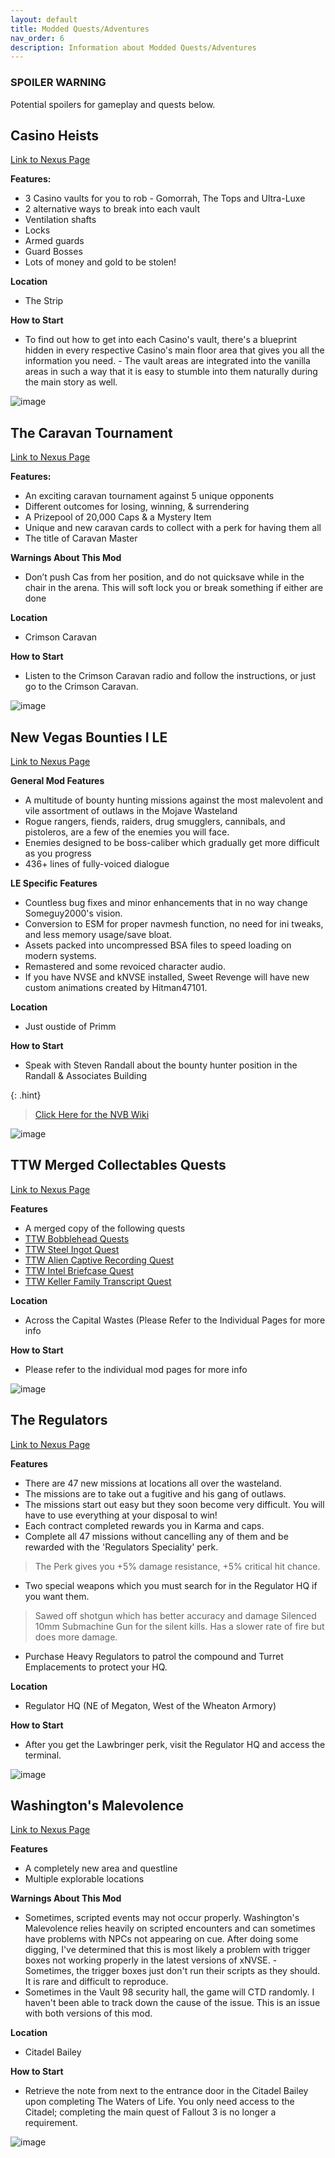 ```yaml
--- 
layout: default 
title: Modded Quests/Adventures
nav_order: 6
description: Information about Modded Quests/Adventures
---
```


### SPOILER WARNING
Potential spoilers for gameplay and quests below.

## **Casino Heists**

[Link to Nexus Page](https://www.nexusmods.com/newvegas/mods/59896)

**Features:**
- 3 Casino vaults for you to rob - Gomorrah, The Tops and Ultra-Luxe
- 2 alternative ways to break into each vault
- Ventilation shafts
- Locks
- Armed guards 
- Guard Bosses
- Lots of money and gold to be stolen!

**Location**
- The Strip

**How to Start**
- To find out how to get into each Casino's vault, there's a blueprint hidden in every respective Casino's main floor area that gives you all the information you need.  - The vault areas are integrated into the vanilla areas in such a way that it is easy to stumble into them naturally during the main story as well.

![image](https://user-images.githubusercontent.com/112358568/210498485-734f4bcd-5884-4e47-8c63-fa022c7274ce.png)

## **The Caravan Tournament**

[Link to Nexus Page](https://www.nexusmods.com/newvegas/mods/72768)

**Features:**
- An exciting caravan tournament against 5 unique opponents
- Different outcomes for losing, winning, & surrendering
- A Prizepool of 20,000 Caps & a Mystery Item
- Unique and new caravan cards to collect with a perk for having them all
- The title of Caravan Master 

**Warnings About This Mod**
- Don’t push Cas from her position, and do not quicksave while in the chair in the arena. This will soft lock you or break something if either are done

**Location**
- Crimson Caravan

**How to Start**
- Listen to the Crimson Caravan radio and follow the instructions, or just go to the Crimson Caravan.

![image](https://user-images.githubusercontent.com/112358568/210498682-cb50a7f2-9f46-4a60-9b14-d2178930af64.png)


## **New Vegas Bounties I LE**

[Link to Nexus Page](https://www.nexusmods.com/newvegas/mods/77108)

**General Mod Features**
- A multitude of bounty hunting missions against the most malevolent and vile assortment of outlaws in the Mojave Wasteland
- Rogue rangers, fiends, raiders, drug smugglers, cannibals, and pistoleros, are a few of the enemies you will face. 
- Enemies designed to be boss-caliber which gradually get more difficult as you progress
- 436+ lines of fully-voiced dialogue

**LE Specific Features**
- Countless bug fixes and minor enhancements that in no way change Someguy2000's vision.
- Conversion to ESM for proper navmesh function, no need for ini tweaks, and less memory usage/save bloat.
- Assets packed into uncompressed BSA files to speed loading on modern systems.
- Remastered and some revoiced character audio.
- If you have NVSE and kNVSE installed, Sweet Revenge will have new custom animations created by Hitman47101.

**Location**
- Just oustide of Primm

**How to Start**
- Speak with Steven Randall about the bounty hunter position in the Randall & Associates Building

{: .hint}
> [Click Here for the NVB Wiki](https://someguy2000.fandom.com/wiki/New_Vegas_Bounties_(quest))

![image](https://user-images.githubusercontent.com/112358568/210499960-43787519-b240-49a8-b2c1-abbbd799012f.png)

## **TTW Merged Collectables Quests**

[Link to Nexus Page](https://www.nexusmods.com/newvegas/mods/75829)

**Features**
- A merged copy of the following quests 
- [TTW Bobblehead Quests](https://www.nexusmods.com/newvegas/mods/75717)
- [TTW Steel Ingot Quest](https://www.nexusmods.com/newvegas/mods/75774)
- [TTW Alien Captive Recording Quest](https://www.nexusmods.com/newvegas/mods/75776)
- [TTW Intel Briefcase Quest](https://www.nexusmods.com/newvegas/mods/75777)
- [TTW Keller Family Transcript Quest](https://www.nexusmods.com/newvegas/mods/75790)

**Location**
- Across the Capital Wastes (Please Refer to the Individual Pages for more info

**How to Start**
- Please refer to the individual mod pages for more info

![image](https://user-images.githubusercontent.com/112358568/210500592-f55801a7-570f-4308-8da9-5642803a9d83.png)

## **The Regulators**

[Link to Nexus Page](https://www.nexusmods.com/newvegas/mods/66266)

**Features**
- There are 47 new missions at locations all over the wasteland.
- The missions are to take out a fugitive and his gang of outlaws.
- The missions start out easy but they soon become very difficult. You will have to use everything at your disposal to win!
- Each contract completed rewards you in Karma and caps.
- Complete all 47 missions without cancelling any of them and be rewarded with the 'Regulators Speciality' perk.
> The Perk gives you +5% damage resistance, +5% critical hit chance.
- Two special weapons which you must search for in the Regulator HQ if you want them.
> Sawed off shotgun which has better accuracy and damage
> Silenced 10mm Submachine Gun for the silent kills. Has a slower rate of fire but does more damage.
- Purchase Heavy Regulators to patrol the compound and Turret Emplacements to protect your HQ.

**Location**
- Regulator HQ (NE of Megaton, West of the Wheaton Armory)

**How to Start**
- After you get the Lawbringer perk, visit the Regulator HQ and access the terminal.

![image](https://user-images.githubusercontent.com/112358568/210501385-8c0f9b18-e6ec-4e23-82b8-7e205666c041.png)

## **Washington's Malevolence**

[Link to Nexus Page](https://www.nexusmods.com/newvegas/mods/75027)

**Features**
- A completely new area and questline
- Multiple explorable locations

**Warnings About This Mod**
- Sometimes, scripted events may not occur properly. Washington's Malevolence relies heavily on scripted encounters and can sometimes have problems with NPCs not appearing on cue. After doing some digging, I've determined that this is most likely a problem with trigger boxes not working properly in the latest versions of xNVSE. - Sometimes, the trigger boxes just don't run their scripts as they should. It is rare and difficult to reproduce.
- Sometimes in the Vault 98 security hall, the game will CTD randomly. I haven't been able to track down the cause of the issue. This is an issue with both versions of this mod.

**Location**
- Citadel Bailey

**How to Start**
- Retrieve the note from next to the entrance door in the Citadel Bailey upon completing The Waters of Life. You only need access to the Citadel; completing the main quest of Fallout 3 is no longer a requirement.

![image](https://user-images.githubusercontent.com/112358568/210501500-114ee89f-2eee-491b-8bc9-aa410fb1ac5b.png)

